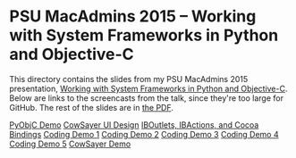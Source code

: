 # PSU MacAdmins 2015 – Working with System Frameworks in Python and Objective-C

This directory contains the slides from my PSU MacAdmins 2015 presentation, [Working with System Frameworks in Python and Objective-C][1]. Below are links to the screencasts from the talk, since they're too large for GitHub. The rest of the slides are in [the PDF][2].

[PyObjC Demo](https://dl.dropboxusercontent.com/u/3869918/PSU%20MacAdmins%202015%20Screencasts/psu_pyobjc_demo.mp4)
[CowSayer UI Design](https://dl.dropboxusercontent.com/u/3869918/PSU%20MacAdmins%202015%20Screencasts/cowsayer_ui_design.mp4)
[IBOutlets, IBActions, and Cocoa Bindings](https://dl.dropboxusercontent.com/u/3869918/PSU%20MacAdmins%202015%20Screencasts/cowsayer_outlets_actions_bindings.mp4)
[Coding Demo 1](https://dl.dropboxusercontent.com/u/3869918/PSU%20MacAdmins%202015%20Screencasts/cowsayer_coding_1.mp4)
[Coding Demo 2](https://dl.dropboxusercontent.com/u/3869918/PSU%20MacAdmins%202015%20Screencasts/cowsayer_coding_2.mp4)
[Coding Demo 3](https://dl.dropboxusercontent.com/u/3869918/PSU%20MacAdmins%202015%20Screencasts/cowsayer_coding_3.mp4)
[Coding Demo 4](https://dl.dropboxusercontent.com/u/3869918/PSU%20MacAdmins%202015%20Screencasts/cowsayer_coding_4.mp4)
[Coding Demo 5](https://dl.dropboxusercontent.com/u/3869918/PSU%20MacAdmins%202015%20Screencasts/cowsayer_coding_5.mp4)
[CowSayer Demo](https://dl.dropboxusercontent.com/u/3869918/PSU%20MacAdmins%202015%20Screencasts/cowsayer_demo.mp4)

[1]: http://macadmins.psu.edu/2015/04/19/psumac2015-62/
[2]: /Working%20with%20System%20Frameworks%20in%20Python%20and%20Objective-C.pdf
